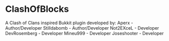 ClashOfBlocks
=============
A Clash of Clans inspired Bukkit plugin developed by:
Aperx - Author/Developer
Stilldabomb - Author/Developer
Not2EXceL - Developer
DevRosemberg - Developer
Mineu999 - Developer
Joseshooter - Developer
